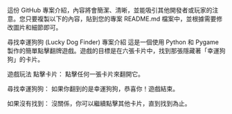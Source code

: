 這份 GitHub 專案介紹，內容將會簡潔、清晰，並能吸引其他開發者或玩家的注意。您只要複製以下的內容，貼到您的專案 README.md 檔案中，並根據需要修改圖片和細節即可。

尋找幸運狗狗 (Lucky Dog Finder)
專案介紹
這是一個使用 Python 和 Pygame 製作的簡單點擊翻牌遊戲。遊戲的目標是在六張卡片中，找到那張隱藏著「幸運狗狗」的卡片。

遊戲玩法
點擊卡片： 點擊任何一張卡片來翻開它。

尋找幸運狗狗： 如果你翻到的是幸運狗狗，恭喜你！遊戲結束。

如果沒有找到： 沒關係，你可以繼續點擊其他卡片，直到找到為止。
